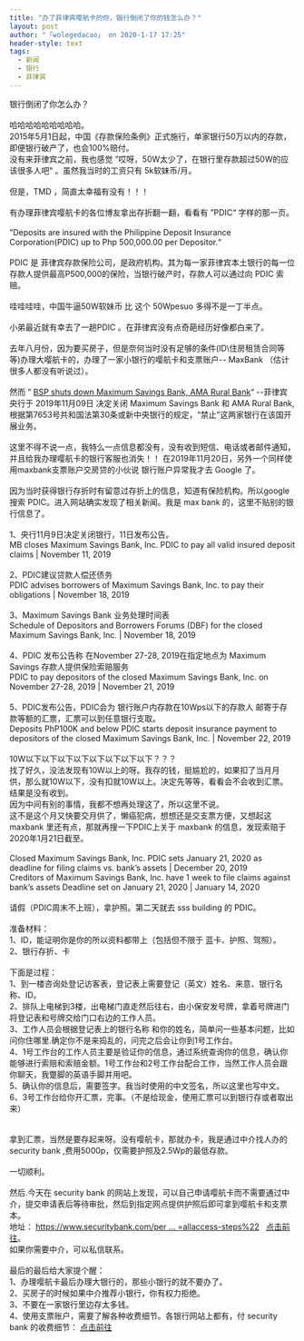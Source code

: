```yaml
---
title: "办了菲律宾嘤航卡的你，银行倒闭了你的钱怎么办？"
layout: post
author: "「wolegedacao」 on 2020-1-17 17:25"
header-style: text
tags:
  - 新闻
  - 银行
  - 菲律宾
---
```


<head></head>
<body>
  银行倒闭了你怎么办？
 <br> 
 <br> 哈哈哈哈哈哈哈哈哈。
 <br> 2015年5月1日起，中国《存款保险条例》正式施行，单家银行50万以内的存款，即便银行破产了，也会100%赔付。
 <br> 没有来菲律宾之前，我也感觉 ”哎呀，50W太少了，在银行里存款超过50W的应该很多人吧“ 。虽然我当时的工资只有 5k软妹币/月。
 <br> 
 <br> 但是，TMD ，简直太幸福有没有！！！ 
 <br> 
 <br> 有办理菲律宾嘤航卡的各位博友拿出存折翻一翻，看看有 ”PDIC“ 字样的那一页。
 <br> 
 <br> ”Deposits are insured with the Philippine Deposit Insurance Corporation(PDIC) up to Php 500,000.00 per Depositor.“
 <br> 
 <br> PDIC 是 菲律宾存款保险公司，是政府机构。其为每一家菲律宾本土银行的每一位存款人提供最高P500,000的保险，当银行破产时，存款人可以通过向 PDIC 索赔。
 <br> 
 <br> 哇哇哇哇，中国牛逼50W软妹币 比 这个 50Wpesuo 多得不是一丁半点。
 <br> 
 <br> 小弟最近就有幸去了一趟PDIC 。在菲律宾没有点奇葩经历好像都白来了。
 <br> 
 <br> 去年八月份，因为要买房子，但是奈何当时没有足够的条件(ID\住房租赁合同等等)办理大嘤航卡的，办理了一家小银行的嘤航卡和支票账户-- MaxBank （估计很多人都没有听说过）。
 <br> 
 <br> 然而 ”
 <a href="https://www.rappler.com/business/244541-bsp-shut-down-maximum-savings-bank-ama-rural-bank" target="_blank">BSP shuts down Maximum Savings Bank, AMA Rural Bank</a>“ --菲律宾央行于 2019年11月09日 决定关闭 Maximum Savings Bank 和 AMA Rural Bank, 根据第7653号共和国法第30条或新中央银行的规定，“禁止”这两家银行在该国开展业务。
 <br> 
 <br> 这里不得不说一点，我特么一点信息都没有，没有收到短信、电话或者邮件通知，并且给我办理嘤航卡的银行客服也消失！！ 在2019年11月20日，另外一个同样使用maxbank支票账户交房贷的小伙说 银行账户异常我才去 Google 了。
 <br> 
 <br> 因为当时获得银行存折时有留意过存折上的信息，知道有保险机构。所以google 搜索 PDIC。进入网站确实发现了相关新闻。我是 max bank 的，这里不贴别的银行信息了。
 <br> 
 <br> 1、央行11月9日决定关闭银行，11日发布公告。
 <br> MB closes Maximum Savings Bank, Inc. PDIC to pay all valid insured deposit claims | November 11, 2019
 <br> 
 <br> 2、PDIC建议贷款人偿还债务
 <br> PDIC advises borrowers of Maximum Savings Bank, Inc. to pay their obligations | November 18, 2019
 <br> 
 <br> 3、Maximum Savings Bank 业务处理时间表
 <br> Schedule of Depositors and Borrowers Forums (DBF) for the closed Maximum Savings Bank, Inc. | November 18, 2019
 <br> 
 <br> 4、PDIC 发布公告称 在November 27-28, 2019在指定地点为 Maximum Savings 存款人提供保险索赔服务
 <br> PDIC to pay depositors of the closed Maximum Savings Bank, Inc. on November 27-28, 2019 | November 21, 2019
 <br> 
 <br> 5、PDIC发布公告，PDIC会为 银行账户内存款在10Wps以下的存款人 邮寄于存款等额的汇票，汇票可以到任意银行支取。
 <br> Deposits PhP100K and below PDIC starts deposit insurance payment to depositors of the closed Maximum Savings Bank, Inc. | November 22, 2019
 <br> 
 <br> 10W以下以下以下以下以下以下以下以下？？？
 <br> 找了好久，没法发现有10W以上的呀。我存的钱，挺尴尬的，如果扣了当月月供，那么就10W以下，没有扣就10W以上。决定先等等，看看会不会收到汇票。
 <br> 结果是没有收到。
 <br> 因为中间有别的事情，我都不想再处理这了，所以这里不说。
 <br> 这不是这个月又快要交月供了，懒癌犯病，想想还是交支票方便，又想起这 maxbank 里还有点，那就再搜一下PDIC上关于 maxbank 的信息，发现索赔于 2020年1月21日截至。
 <br> 
 <br> Closed Maximum Savings Bank, Inc. PDIC sets January 21, 2020 as deadline for filing claims vs. bank’s assets | December 20, 2019
 <br> Creditors of Maximum Savings Bank, Inc. have 1 week to file claims against bank’s assets Deadline set on January 21, 2020 | January 14, 2020
 <br> 
 <br> 请假（PDIC周末不上班），拿护照。第二天就去 sss building 的 PDIC。
 <br> 
 <br> 准备材料：
 <br> 1、ID，能证明你是你的所以资料都带上（包括但不限于 蓝卡、护照、驾照）。
 <br> 2、银行存折、卡 
 <br> 
 <br> 下面是过程：
 <br> 1、到一楼咨询处登记访客表，登记表上需要登记（英文）姓名、来意、银行名称、ID。
 <br> 2、排队上电梯到3楼，出电梯门直走然后往右，由小保安发号牌，拿着号牌进门将登记表和号牌交给门口右边的工作人员。
 <br> 3、工作人员会根据登记表上的银行名称 和你的姓名，简单问一些基本问题，比如问你住哪里.确定你不是来捣乱的，问完之后会让你到1号工作台。
 <br> 4、1号工作台的工作人员主要是验证你的信息，通过系统查询你的信息，确认你能够进行索赔和索赔金额。1号工作台和2号工作台配合工作，当然工作人员会跟你聊天，我蹩脚的英语手脚并用吧。
 <br> 5、确认你的信息后，需要签字。我当时使用的中文签名，所以这里也写中文。
 <br> 6、3号工作台给你开汇票，完事。（不是给现金，使用汇票可以到银行存或者取出来）
 <br> 
 <br> 
 <br> 拿到汇票，当然是要存起来呀。没有嘤航卡，那就办卡，我是通过中介找人办的 security bank ,费用5000p，仅需要护照及2.5Wp的最低存款。
 <br> 
 <br> 一切顺利。
 <br> 
 <br> 然后.今天在 security bank 的网站上发现，可以自己申请嘤航卡而不需要通过中介，提交申请表后等待审批，然后到指定网点提供护照后即可拿到嘤航卡和支票本。
 <br> 地址：
 <a href="https://www.securitybank.com/personal/accounts/online-account-opening/?websource=allaccess-steps%22" target="_blank">https://www.securitybank.com/per ... =allaccess-steps%22</a>&nbsp;&nbsp;
 <a href="https://www.securitybank.com/personal/accounts/online-account-opening/?websource=allaccess-steps%22" target="_blank">点击前往</a>。
 <br> 如果你需要中介，可以私信联系。
 <br> 
 <br> 最后的最后给大家提个醒：
 <br> 1、办理嘤航卡最后办理大银行的，那些小银行的就不要办了。
 <br> 2、买房子的时候如果中介推荐小银行，你有权力拒绝。
 <br> 3、不要在一家银行里边存太多钱。
 <br> 4、使用支票账户，需要了解各种收费细节。各银行网站上都有，付 security bank 的收费细节：
 <a href="https://www.securitybank.com/personal/accounts/fees-charges/" target="_blank">点击前往</a>
 <br> 
 <br>
</body>


